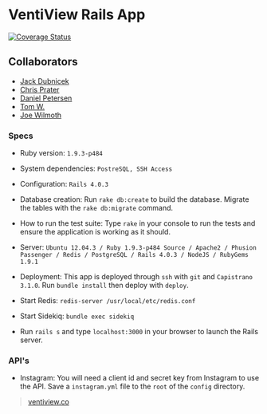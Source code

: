 # VentiView Rails App

[![Coverage Status](https://coveralls.io/repos/dbcfoxes2014/free_candy/badge.png)](https://coveralls.io/r/dbcfoxes2014/free_candy)

## Collaborators
- [Jack Dubnicek](https://github.com/jdubnicek)
- [Chris Prater](https://github.com/cprater)
- [Daniel Petersen](https://github.com/DanJP-)
- [Tom W.](https://github.com/To-mos)
- [Joe Wilmoth](http://github.com/jbwilmoth)

### Specs

* Ruby version: ```1.9.3-p484```

* System dependencies: ```PostreSQL, SSH Access```

* Configuration: ```Rails 4.0.3```

* Database creation: Run ```rake db:create``` to build the database. Migrate the tables with the ```rake db:migrate``` command.

* How to run the test suite: Type ```rake``` in your console to run the tests and ensure the application is working as it should.

* Server: ```Ubuntu 12.04.3 / Ruby 1.9.3-p484 Source / Apache2 / Phusion Passenger / Redis / PostgreSQL / Rails 4.0.3 / NodeJS / RubyGems 1.9.1```

* Deployment: This app is deployed through ```ssh``` with ```git``` and ```Capistrano 3.1.0```. Run ```bundle install``` then deploy with ```deploy```.

* Start Redis: ```redis-server /usr/local/etc/redis.conf```

* Start Sidekiq: ```bundle exec sidekiq```

* Run ```rails s``` and type ```localhost:3000``` in your browser to launch the Rails server.

### API's

* Instagram: You will need a client id and secret key from Instagram to use the API. Save a ```instagram.yml``` file to the ```root``` of the ```config``` directory.


> [ventiview.co](http://ventiview.co)
